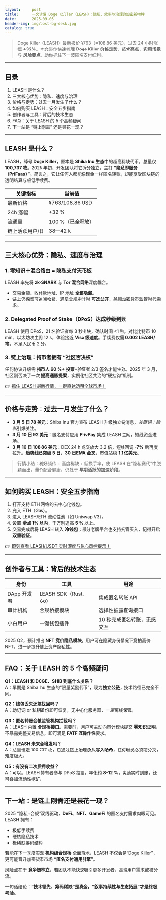 ```yaml
---
layout:     post
title:      一文读懂 Doge Killer（LEASH）：隐私、效率与治理的加密新物种
date:       2025-09-05
header-img: img/post-bg-desk.jpg
catalog: true
---
```


> Doge Killer（LEASH）最新报价 ¥763（≈108.86 美元），过去 24 小时涨幅 **+32%**。本文带你快速梳理 **Doge Killer 价格走势、技术亮点、实用场景** 与 **风险要点**，助你抓住下一波匿名支付红利。

---

## 目录
1. LEASH 是什么？  
2. 三大核心优势：隐私、速度与治理  
3. 价格与走势：过去一月发生了什么？  
4. 如何购买 LEASH：安全五步指南  
5. 创作者与工具：背后的技术生态  
6. FAQ：关于 LEASH 的 5 个高频疑问  
7. 下一站是 “链上刚需” 还是昙花一现？

---

## LEASH 是什么？
LEASH，绰号 **Doge Killer**，原本是 **Shiba Inu 生态**中的超高稀缺代币，总量仅 **100,737 枚**。2025 年初，开发团队将它拆分独立，主打 **“隐私即服务（PriFaas）”**。简言之，它让任何人都能像现金一样匿名转账，却能享受区块链的透明结算与极低手续费。

| 关键指标        | 当前值         |
|-----------------|---------------|
| 最新价格        | ¥763/108.86 USD |
| 24h 涨幅        | +32 %         |
| 流通量          | 100 %（已全释放） |
| 链上活跃用户/日 | 38—42 k       |

---

## 三大核心优势：隐私、速度与治理

### 1. 零知识＋混合路由 = 隐私支付天花板
LEASH 率先将 **zk-SNARK** 与 **Tor 混合网络**深度耦合。  
- 交易金额、收付款地址、IP 地址 **全部隐藏**。  
- 链上仍保留可追溯哈希，满足合规审计时 **可选公开**，兼顾加密货币监管时代需求。  

### 2. Delegated Proof of Stake（DPoS）达成秒级到账
LEASH 使用 DPoS，21 名验证者每 3 秒出块，确认时间 <1 秒。对比比特币 10 min、以太坊次主网 12 s，体验接近 **Visa 级速度**。手续费仅需 **0.002 LEASH/笔**，不足人民币 2 分。

### 3. 链上治理：持币者拥有 **“社区否决权”**
任何协议升级需 **持币人 60 %+ 投票**+验证者 2/3 签名才能生效。2025 年 3 月，社区刚否决了一次 **提高通胀提案**，实例化社区共治的“硬挂钩”机制。

👉 [抓住 LEASH 最新行情，一键直达透明全球市场！](https://okxdog.com/)

---

## 价格与走势：过去一月发生了什么？
- **3 月 5 日 78 美元**：Shiba Inu 官方宣布 LEASH 升级独立链消息，*关键词：隐私*引爆关注。  
- **3 月 10 日 92 美元**：匿名支付应用 **PrivPay** 集成 LEASH 主网，短线资金进场。  
- **3 月 16 日 108.86 美元**：DEX 24 h 成交放大 3.2 倍，短线回调 **-7%** 后再度拉升。**趋势线已突破 5 日、30 日EMA 金叉**，市值站稳 **1.1 亿美元**。  
> 行情小结：利好频传 + 高度稀缺 + 低换手率，使 LEASH 在“隐私赛代”中脱颖而出，量价配合健康，仍处于 **早期活跃的加速阶段**。

---

## 如何购买 LEASH：安全五步指南

1. 打开支持 ETH 网络的去中心化钱包。  
2. 充入 ETH（Gas）。  
3. 进入 LEASH/ETH 流动性池（如 Uniswap V3）。  
4. 设置 **滑点 1% 以内**，千万别追高 **5 %** 以上。  
5. 交易完成后将 LEASH 转入 **冷钱包**；部分老牌平台也支持托管买入，记得开启 **双重验证**。  

👉 [即刻查看 LEASH/USDT 实时深度与贴心风控提示！](https://okxdog.com/)

---

## 创作者与工具：背后的技术生态

| 身份 | 工具 | 用途 |
|---|---|---|
| DApp 开发者 | LEASH SDK（Rust、Go）| 集成匿名转账 API |
| 审计机构 | 合规桥接模块 | 选择性披露查询接口 |
| 小白用户 | 一键钱包插件 | 10 秒完成匿名转账，无感交互 |

2025 Q2，预计推出 **NFT 竞价隐私模块**，用户可在隐藏身份情况下竞拍高价 NFT，进一步提升链上资产隐私性。

---

## FAQ：关于 LEASH 的 5 个高频疑问

**Q1：LEASH 和 DOGE、SHIB 到底什么关系？**  
A：早期是 Shiba Inu 生态的“限量奖励代币”，现为**独立公链**，技术路径已完全不同。

**Q2：钱包丢失还能找回吗？**  
A：助记词 or 私钥备份即可恢复，无中心化服务器，*一定*离线保管。

**Q3：匿名转账会被监管机构拦截吗？**  
A：LEASH 内置 **合规桥接口**。需要时，用户可主动向审计模块提交 **零知识证明**，不暴露完整交易信息，即可满足 **FATF 互操作性**要求。

**Q4：LEASH 未来会增发吗？**  
A：总量恒定 100 737 枚，已通过链上治理**永久写入哈希**，任何增发必须硬分叉，难度极大。

**Q5：有没有二次质押收益？**  
A：可以。LEASH 持有者参与 DPoS 投票，年化约 **8–12 %**，奖励实时到账，还可叠加流动性挖矿。

---

## 下一站：是链上刚需还是昙花一现？

2025 “隐私+合规”双线驱动，**DeFi、NFT、GameFi** 的匿名支付需求肉眼可见。LEASH 拥有：
- 极低手续费  
- 硬核隐私技术  
- 极稀缺筹码结构  

若能在下一季度实现 **机构级合规桥** 全面落地，LEASH 不仅会是“Doge Killer”，更可能晋升加密货币市场 **“匿名支付通用引擎”**。  

风险点在于 **竞争链林立**，若团队不能快速吸引更多开发者，高端用户需求或被分流。  

一句话结论：**“技术领先、筹码稀缺”是真金，“叙事持续性与生态拓展”才是终极考验。**